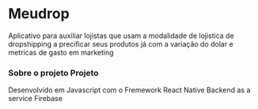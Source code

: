 # Meudrop

Aplicativo para auxiliar lojistas que usam a modalidade de lojistica de dropshipping a precificar seus produtos já com a variação do dolar e metricas de gasto em marketing

### Sobre o projeto Projeto
Desenvolvido em Javascript com o Fremework React Native
Backend as a service Firebase
